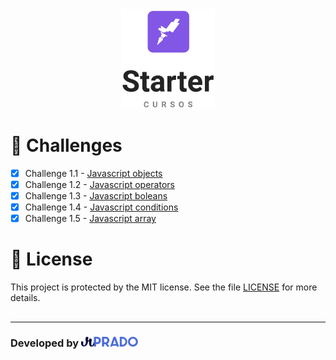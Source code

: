 <div align="center">
    <img alt="Starter" src=".github/logo_starter.png" width="150px" />
</div>

# :rocket: Challenges

- [x] Challenge 1.1 - [Javascript objects](src/challenge_1-1)
- [x] Challenge 1.2 - [Javascript operators](src/challenge_1-2)
- [x] Challenge 1.3 - [Javascript boleans](src/challenge_1-3)
- [x] Challenge 1.4 - [Javascript conditions](src/challenge_1-4)
- [x] Challenge 1.5 - [Javascript array](src/challenge_1-5) 

# :memo: License

This project is protected by the MIT license. See the file [LICENSE](/LICENSE) for more details.
<div style="margin: 30px;"></div>

---

### **Developed by** [<img alt="Logo RPrado" src="https://raw.githubusercontent.com/rpradosilva/rpradosilva/master/.github/logo-rprado.png" width="91px" />](http://rprado.design)